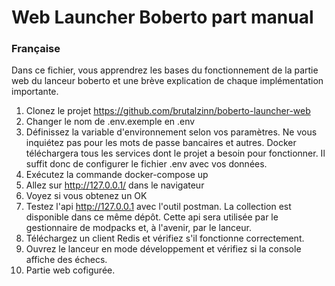 # Web Launcher Boberto part manual

### Française

Dans ce fichier, vous apprendrez les bases du fonctionnement de la partie web du lanceur boberto et une brève explication de chaque implémentation importante.


1. Clonez le projet https://github.com/brutalzinn/boberto-launcher-web
2. Changer le nom de .env.exemple en .env
3. Définissez la variable d'environnement selon vos paramètres. Ne vous inquiétez pas pour les mots de passe bancaires et autres. Docker téléchargera tous les services dont le projet a besoin pour fonctionner. Il suffit donc de configurer le fichier .env avec vos données.
4. Exécutez la commande docker-compose up
5. Allez sur http://127.0.0.1/ dans le navigateur
6. Voyez si vous obtenez un OK
7. Testez l'api http://127.0.0.1 avec l'outil postman. La collection est disponible dans ce même dépôt. Cette api sera utilisée par le gestionnaire de modpacks et, à l'avenir, par le lanceur.
8. Téléchargez un client Redis et vérifiez s'il fonctionne correctement.
9. Ouvrez le lanceur en mode développement et vérifiez si la console affiche des échecs.
10. Partie web cofigurée.